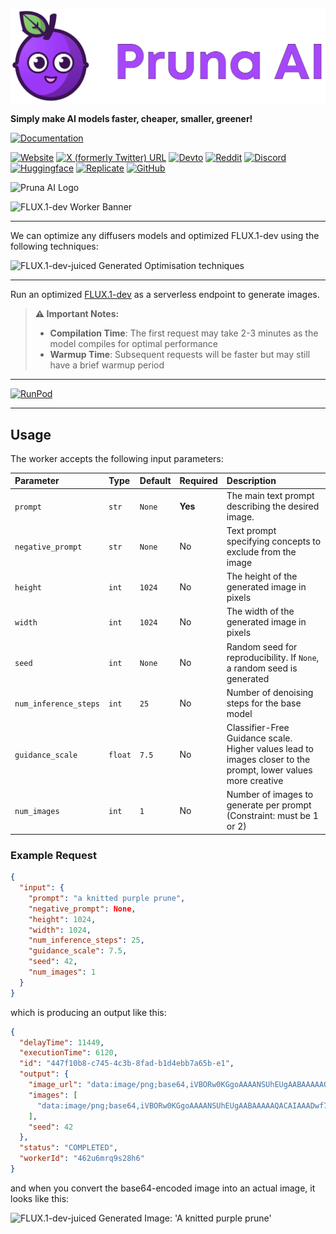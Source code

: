 [![Pruna AI Logo](https://github.com/PrunaAI/pruna/raw/main/docs/assets/images/logo.png)](https://pruna.ai)

**Simply make AI models faster, cheaper, smaller, greener!**

[![Documentation](https://img.shields.io/badge/Pruna_documentation-purple?style=for-the-badge)](https://docs.pruna.ai)

[![Website](https://img.shields.io/badge/Pruna.ai-purple?style=flat-square)](https://pruna.ai)
[![X (formerly Twitter) URL](https://img.shields.io/twitter/url?url=https%3A%2F%2Fx.com%2FPrunaAI)](https://x.com/PrunaAI)
[![Devto](https://img.shields.io/badge/dev-to-black?style=flat-square)](https://dev.to/prunaai)
[![Reddit](https://img.shields.io/badge/Follow-r%2FPrunaAI-orange?style=social)](https://reddit.com/r/PrunaAI)
[![Discord](https://img.shields.io/badge/Discord-join_us-purple?style=flat-square)](https://discord.gg/prunaai)
[![Huggingface](https://img.shields.io/badge/Huggingface-models-yellow?style=flat-square)](https://huggingface.co/PrunaAI)
[![Replicate](https://img.shields.io/badge/replicate-black?style=flat-square)](https://replicate.com/prunaai)
[![GitHub](https://img.shields.io/badge/GitHub-100000?style=flat-square&logo=github&logoColor=white)](https://github.com/PrunaAI)

![Pruna AI Logo](https://github.com/PrunaAI/pruna/raw/main/docs/assets/images/triple_line.png)

![FLUX.1-dev Worker Banner](https://huggingface.co/datasets/PrunaAI/documentation-images/resolve/main/diffusers/flux_smashed_comparison.png)

---

We can optimize any diffusers models and optimized FLUX.1-dev using the following techniques:

![FLUX.1-dev-juiced Generated Optimisation techniques](https://huggingface.co/datasets/PrunaAI/documentation-images/resolve/main/diffusers/flux_combination.png)

---

Run an optimized [FLUX.1-dev](https://huggingface.co/black-forest-labs/FLUX.1-dev) as a serverless endpoint to generate images.


> **⚠️ Important Notes:**
> - **Compilation Time**: The first request may take 2-3 minutes as the model compiles for optimal performance
> - **Warmup Time**: Subsequent requests will be faster but may still have a brief warmup period

---

[![RunPod](https://api.runpod.io/badge/runpod-workers/worker-flux1-dev)](https://www.runpod.io/console/hub/PrunaAI/runpod-worker-FLUX.1-dev)

---

## Usage

The worker accepts the following input parameters:

| Parameter                 | Type    | Default  | Required  | Description                                                                                                         |
| :------------------------ | :------ | :------- | :-------- | :------------------------------------------------------------------------------------------------------------------ |
| `prompt`                  | `str`   | `None`   | **Yes**   | The main text prompt describing the desired image.                                                                  |
| `negative_prompt`         | `str`   | `None`   | No        | Text prompt specifying concepts to exclude from the image                                                           |
| `height`                  | `int`   | `1024`   | No        | The height of the generated image in pixels                                                                         |
| `width`                   | `int`   | `1024`   | No        | The width of the generated image in pixels                                                                          |
| `seed`                    | `int`   | `None`   | No        | Random seed for reproducibility. If `None`, a random seed is generated                                              |
| `num_inference_steps`     | `int`   | `25`     | No        | Number of denoising steps for the base model                                                                        |
| `guidance_scale`          | `float` | `7.5`    | No        | Classifier-Free Guidance scale. Higher values lead to images closer to the prompt, lower values more creative       |
| `num_images`              | `int`   | `1`      | No        | Number of images to generate per prompt (Constraint: must be 1 or 2)                                                |

### Example Request

```json
{
  "input": {
    "prompt": "a knitted purple prune",
    "negative_prompt": None,
    "height": 1024,
    "width": 1024,
    "num_inference_steps": 25,
    "guidance_scale": 7.5,
    "seed": 42,
    "num_images": 1
  }
}
```

which is producing an output like this:

```json
{
  "delayTime": 11449,
  "executionTime": 6120,
  "id": "447f10b8-c745-4c3b-8fad-b1d4ebb7a65b-e1",
  "output": {
    "image_url": "data:image/png;base64,iVBORw0KGgoAAAANSUhEUgAABAAAAAQACAIAAADwf7zU...",
    "images": [
      "data:image/png;base64,iVBORw0KGgoAAAANSUhEUgAABAAAAAQACAIAAADwf7zU..."
    ],
    "seed": 42
  },
  "status": "COMPLETED",
  "workerId": "462u6mrq9s28h6"
}
```

and when you convert the base64-encoded image into an actual image, it looks like this:

<img src="https://huggingface.co/datasets/PrunaAI/documentation-images/resolve/main/diffusers/flux_smashed_comparison.png" alt="FLUX.1-dev-juiced Generated Image: 'A knitted purple prune'" width="512" height="512">
